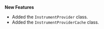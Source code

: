 **New Features**

* Added the `InstrumentProvider` class.
* Added the `InstrumentProviderCache` class.